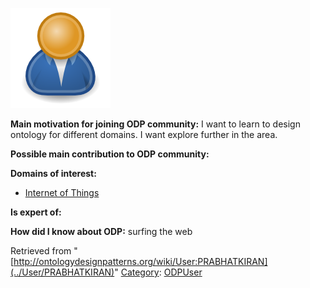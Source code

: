 [![Image:ODPUser.png](../images/a/a6/ODPUser.png)](../Image/ODPUser.png "Image:ODPUser.png")




  





__Main motivation for joining ODP community:__ I want to learn to design ontology for different domains. I want explore further in the area.


__Possible main contribution to ODP community:__


__Domains of interest:__



* [Internet of Things](../Community/Internet_of_Things "Community:Internet of Things")


__Is expert of:__


  

__How did I know about ODP:__ surfing the web






Retrieved from "[http://ontologydesignpatterns.org/wiki/User:PRABHATKIRAN](../User/PRABHATKIRAN)"
 [Category](http://ontologydesignpatterns.org/wiki/Special:Categories "Special:Categories"): [ODPUser](../Category/ODPUser "Category:ODPUser")